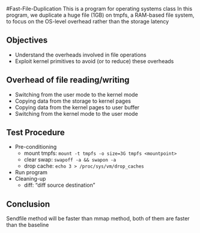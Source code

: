 #Fast-File-Duplication
This is a program for operating systems class
In this program, we duplicate a huge file (1GB) on tmpfs, a RAM-based file system, to focus on the OS-level overhead rather than the storage latency

## Objectives
* Understand the overheads involved in file operations
* Exploit kernel primitives to avoid (or to reduce) these overheads

## Overhead of file reading/writing
* Switching from the user mode to the kernel mode
* Copying data from the storage to kernel pages
* Copying data from the kernel pages to user buffer
* Switching from the kernel mode to the user mode

## Test Procedure
* Pre-conditioning
    * mount tmpfs: `mount -t tmpfs -o size=3G tmpfs <mountpoint>`
    * clear swap: `swapoff -a && swapon -a`
    * drop cache: `echo 3 > /proc/sys/vm/drop_caches`
* Run program
* Cleaning-up
    * diff: “diff source destination”

## Conclusion
Sendfile method will be faster than mmap method, both of them are faster than the baseline

